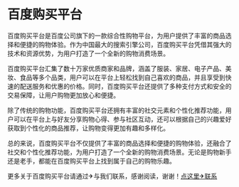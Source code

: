 # 百度购买平台

百度购买平台是百度公司旗下的一款综合性购物平台，为用户提供了丰富的商品选择和便捷的购物体验。作为中国最大的搜索引擎公司，百度购买平台凭借其强大的技术和资源优势，为用户打造了一个全新的购物消费场景。

百度购买平台汇集了数十万家优质商家和品牌，涵盖了服装、家居、电子产品、美妆、食品等多个品类，用户可以在平台上轻松找到自己喜欢的商品，并且享受到快速的配送服务和优惠的价格。同时，百度购买平台还提供了多种支付方式和安全的交易保障，让用户购物更加放心和便捷。

除了传统的购物功能，百度购买平台还拥有丰富的社交元素和个性化推荐功能，用户可以在平台上与好友分享购物心得、参与社区互动，还可以根据自己的兴趣爱好获取到个性化的商品推荐，让购物变得更加有趣和多样化。

总的来说，百度购买平台不仅提供了丰富的商品选择和便捷的购物体验，还融合了社交和个性化推荐功能，为用户打造了一个全新的购物消费场景。无论是购物新手还是老手，都能在百度购买平台上找到属于自己的购物乐趣。

更多关于百度购买平台请通过✈与我们联系，感谢阅读，谢谢！[点这里✈联系](https://c.k02.cc)